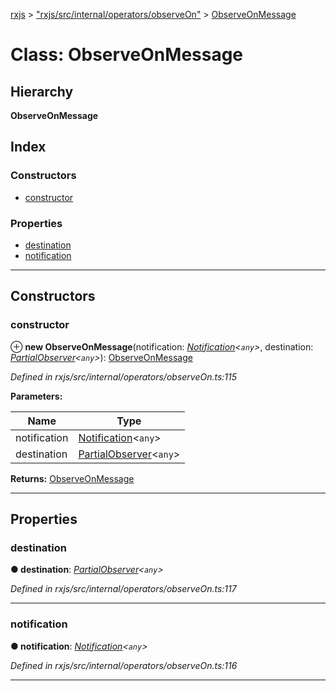 [rxjs](../README.md) > ["rxjs/src/internal/operators/observeOn"](../modules/_rxjs_src_internal_operators_observeon_.md) > [ObserveOnMessage](../classes/_rxjs_src_internal_operators_observeon_.observeonmessage.md)

# Class: ObserveOnMessage

## Hierarchy

**ObserveOnMessage**

## Index

### Constructors

* [constructor](_rxjs_src_internal_operators_observeon_.observeonmessage.md#constructor)

### Properties

* [destination](_rxjs_src_internal_operators_observeon_.observeonmessage.md#destination)
* [notification](_rxjs_src_internal_operators_observeon_.observeonmessage.md#notification)

---

## Constructors

<a id="constructor"></a>

###  constructor

⊕ **new ObserveOnMessage**(notification: *[Notification](_rxjs_src_internal_notification_.notification.md)<`any`>*, destination: *[PartialObserver](../modules/_rxjs_src_internal_types_.md#partialobserver)<`any`>*): [ObserveOnMessage](_rxjs_src_internal_operators_observeon_.observeonmessage.md)

*Defined in rxjs/src/internal/operators/observeOn.ts:115*

**Parameters:**

| Name | Type |
| ------ | ------ |
| notification | [Notification](_rxjs_src_internal_notification_.notification.md)<`any`> |
| destination | [PartialObserver](../modules/_rxjs_src_internal_types_.md#partialobserver)<`any`> |

**Returns:** [ObserveOnMessage](_rxjs_src_internal_operators_observeon_.observeonmessage.md)

___

## Properties

<a id="destination"></a>

###  destination

**● destination**: *[PartialObserver](../modules/_rxjs_src_internal_types_.md#partialobserver)<`any`>*

*Defined in rxjs/src/internal/operators/observeOn.ts:117*

___
<a id="notification"></a>

###  notification

**● notification**: *[Notification](_rxjs_src_internal_notification_.notification.md)<`any`>*

*Defined in rxjs/src/internal/operators/observeOn.ts:116*

___

